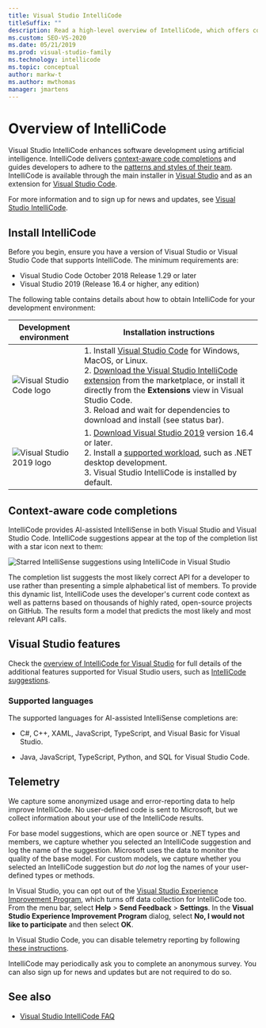 ```yaml
---
title: Visual Studio IntelliCode
titleSuffix: ""
description: Read a high-level overview of IntelliCode, which offers context-aware code completions (suggestions) and guides developers to adhere to team patterns and styles.
ms.custom: SEO-VS-2020
ms.date: 05/21/2019
ms.prod: visual-studio-family
ms.technology: intellicode
ms.topic: conceptual
author: markw-t
ms.author: mwthomas
manager: jmartens
---
```

# Overview of IntelliCode

Visual Studio IntelliCode enhances software development using artificial intelligence. IntelliCode delivers [context-aware code completions](#context-aware-code-completions) and guides developers to adhere to the [patterns and styles of their team](code-style-inference.md). IntelliCode is available through the main installer in [Visual Studio](intellicode-visual-studio.md) and as an extension for [Visual Studio Code](intellicode-visual-studio-code.md).

For more information and to sign up for news and updates, see [Visual Studio IntelliCode](https://visualstudio.microsoft.com/services/intellicode/).

## Install IntelliCode

Before you begin, ensure you have a version of Visual Studio or Visual Studio Code that supports IntelliCode. The minimum requirements are:

- Visual Studio Code October 2018 Release 1.29 or later
- Visual Studio 2019 (Release 16.4 or higher, any edition)

The following table contains details about how to obtain IntelliCode for your development environment:

|Development environment|Installation instructions|
|-|-|
|![Visual Studio Code logo](https://docs.microsoft.com/visualstudio/intellicode/media/vs-code-logo.svg)|1. Install [Visual Studio Code](https://code.visualstudio.com/) for Windows, MacOS, or Linux.<br />2. [Download the Visual Studio IntelliCode extension](https://marketplace.visualstudio.com/items?itemName=VisualStudioExptTeam.vscodeintellicode) from the marketplace, or install it directly from the **Extensions** view in Visual Studio Code.<br />3. Reload and wait for dependencies to download and install (see status bar).|
|![Visual Studio 2019 logo](https://docs.microsoft.com/visualstudio/intellicode/media/vs-ide-2019.svg)|1. [Download Visual Studio 2019](https://visualstudio.microsoft.com/downloads/?utm_medium=microsoft&utm_source=docs.microsoft.com&utm_campaign=inline+link&utm_content=download+vs2019) version 16.4 or later.<br />2. Install a [supported workload](intellicode-visual-studio.md#supported-workloads), such as .NET desktop development.<br />3. Visual Studio IntelliCode is installed by default.<br />

## Context-aware code completions

IntelliCode provides AI-assisted IntelliSense in both Visual Studio and Visual Studio Code. IntelliCode suggestions appear at the top of the completion list with a star icon next to them:

![Starred IntelliSense suggestions using IntelliCode in Visual Studio](media/starred-intellisense-suggestions.png)

The completion list suggests the most likely correct API for a developer to use rather than presenting a simple alphabetical list of members. To provide this dynamic list, IntelliCode uses the developer's current code context as well as patterns based on thousands of highly rated, open-source projects on GitHub. The results form a model that predicts the most likely and most relevant API calls.

## Visual Studio features
Check the [overview of IntelliCode for Visual Studio](intellicode-visual-studio.md) for full details of the additional features supported for Visual Studio users, such as [IntelliCode suggestions](intellicode-suggestions.md).

### Supported languages

The supported languages for AI-assisted IntelliSense completions are:

- C#, C++, XAML, JavaScript, TypeScript, and Visual Basic for Visual Studio.

- Java, JavaScript, TypeScript, Python, and SQL for Visual Studio Code.

## Telemetry

We capture some anonymized usage and error-reporting data to help improve IntelliCode. No user-defined code is sent to Microsoft, but we collect information about your use of the IntelliCode results.

For base model suggestions, which are open source or .NET types and members, we capture whether you selected an IntelliCode suggestion and log the name of the suggestion. Microsoft uses the data to monitor the quality of the base model. For custom models, we capture whether you selected an IntelliCode suggestion but *do not* log the names of your user-defined types or methods.

In Visual Studio, you can opt out of the [Visual Studio Experience Improvement Program](/visualstudio/ide/visual-studio-experience-improvement-program), which turns off data collection for IntelliCode too. From the menu bar, select **Help** > **Send Feedback** > **Settings**. In the **Visual Studio Experience Improvement Program** dialog, select **No, I would not like to participate** and then select **OK**.

In Visual Studio Code, you can disable telemetry reporting by following [these instructions](https://code.visualstudio.com/docs/supporting/faq#_how-to-disable-telemetry-reporting).

IntelliCode may periodically ask you to complete an anonymous survey. You can also sign up for news and updates but are not required to do so.

## See also

- [Visual Studio IntelliCode FAQ](faq.yml)
